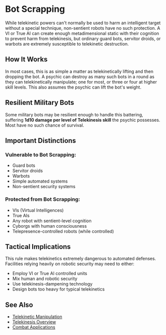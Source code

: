 # Bot Scrapping

While telekinetic powers can't normally be used to harm an intelligent target without a special technique, non-sentient robots have no such protection. A VI or True AI can create enough metadimensional static with their cognition to prevent harm from telekinesis, but ordinary guard bots, servitor droids, or warbots are extremely susceptible to telekinetic destruction.

## How It Works

In most cases, this is as simple a matter as telekinetically lifting and then dropping the bot. A psychic can destroy as many such bots in a round as they can telekinetically manipulate; one for most, or three or four at higher skill levels. This also assumes the psychic can lift the bot's weight.

## Resilient Military Bots

Some military bots may be resilient enough to handle this battering, suffering **1d10 damage per level of Telekinesis skill** the psychic possesses. Most have no such chance of survival.

## Important Distinctions

### Vulnerable to Bot Scrapping:
- Guard bots
- Servitor droids
- Warbots
- Simple automated systems
- Non-sentient security systems

### Protected from Bot Scrapping:
- VIs (Virtual Intelligences)
- True AIs
- Any robot with sentient-level cognition
- Cyborgs with human consciousness
- Telepresence-controlled robots (while controlled)

## Tactical Implications

This rule makes telekinetics extremely dangerous to automated defenses. Facilities relying heavily on robotic security may need to either:
- Employ VI or True AI controlled units
- Mix human and robotic security
- Use telekinesis-dampening technology
- Design bots too heavy for typical telekinetics

## See Also

- [Telekinetic Manipulation](../disciplines/telekinesis/telekinetic-techniques.md#core-technique-telekinetic-manipulation)
- [Telekinesis Overview](../disciplines/telekinesis/telekinesis-overview.md)
- [Combat Applications](../disciplines/telekinesis/telekinetic-techniques.md)
